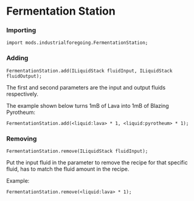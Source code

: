 # Fermentation Station

### Importing

```zenscript
import mods.industrialforegoing.FermentationStation;
```

### Adding

```zenscript
FermentationStation.add(ILiquidStack fluidInput, ILiquidStack fluidOutput);
```

The first and second parameters are the input and output fluids respectively.

The example shown below turns 1mB of Lava into 1mB of Blazing Pyrotheum:

```zenscript
FermentationStation.add(<liquid:lava> * 1, <liquid:pyrotheum> * 1);
```

### Removing

```zenscript
FermentationStation.remove(ILiquidStack fluidInput);
```

Put the input fluid in the parameter to remove the recipe for that specific fluid, has to match the fluid amount in the recipe.

Example:

```zenscript
FermentationStation.remove(<liquid:lava> * 1);
```
